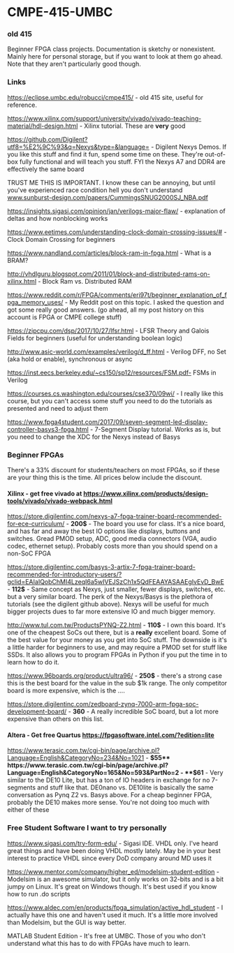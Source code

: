 # CMPE-415-UMBC
### old 415
Beginner FPGA class projects. Documentation is sketchy or nonexistent. 
Mainly here for personal storage, but if you want to look at them go ahead.
Note that they aren't particularly good though.

### Links

https://eclipse.umbc.edu/robucci/cmpe415/ - old 415 site, useful for reference.

https://www.xilinx.com/support/university/vivado/vivado-teaching-material/hdl-design.html - Xilinx tutorial. These are **very** good

https://github.com/Digilent?utf8=%E2%9C%93&q=Nexys&type=&language= - Digilent Nexys Demos. If you like this stuff and find it fun, spend some time on these. They're out-of-box fully functional and will teach you stuff. FYI the Nexys A7 and DDR4 are effectively the same board

TRUST ME THIS IS IMPORTANT. I know these can be annoying, but until you've experienced race condition hell you don't understand www.sunburst-design.com/papers/CummingsSNUG2000SJ_NBA.pdf

https://insights.sigasi.com/opinion/jan/verilogs-major-flaw/ - explanation of deltas and how nonblocking works

https://www.eetimes.com/understanding-clock-domain-crossing-issues/# - Clock Domain Crossing for beginners

https://www.nandland.com/articles/block-ram-in-fpga.html - What is a BRAM?

http://vhdlguru.blogspot.com/2011/01/block-and-distributed-rams-on-xilinx.html - Block Ram vs. Distributed RAM

https://www.reddit.com/r/FPGA/comments/eri97t/beginner_explanation_of_fpga_memory_uses/ - My Reddit post on this topic. I asked the question and got some really good answers. (go ahead, all my post history on this account is FPGA or CMPE college stuff)

https://zipcpu.com/dsp/2017/10/27/lfsr.html - LFSR Theory and Galois Fields for beginners (useful for understanding boolean logic)

http://www.asic-world.com/examples/verilog/d_ff.html - Verilog DFF, no Set (aka hold or enable), synchronous or async

https://inst.eecs.berkeley.edu/~cs150/sp12/resources/FSM.pdf- FSMs in Verilog

https://courses.cs.washington.edu/courses/cse370/09wi/ - I really like this course, but you can't access some stuff you need to do the tutorials as presented and need to adjust them

https://www.fpga4student.com/2017/09/seven-segment-led-display-controller-basys3-fpga.html - 7-Segment Display tutorial. Works as is, but you need to change the XDC for the Nexys instead of Basys

### Beginner FPGAs
There's a 33% discount for students/teachers on most FPGAs, so if these are your thing this is the time. All prices below include the discount.
#### Xilinx - get free vivado at https://www.xilinx.com/products/design-tools/vivado/vivado-webpack.html

https://store.digilentinc.com/nexys-a7-fpga-trainer-board-recommended-for-ece-curriculum/ - **200$** - The board you use for class. It's a nice board, and has far and away the best IO options like displays, buttons and switches. Gread PMOD setup, ADC, good media connectors (VGA, audio codec, ethernet setup). Probably costs more than you should spend on a non-SoC FPGA

https://store.digilentinc.com/basys-3-artix-7-fpga-trainer-board-recommended-for-introductory-users/?gclid=EAIaIQobChMI4LzeqI6a5wIVEJSzCh1x5QdFEAAYASAAEgIvEvD_BwE - **112$** - Same concept as Nexys, just smaller, fewer displays, switches, etc. but a very similar board. The perk of the Nexys/Basys is the plethora of tutorials (see the digilent github above). Nexys will be useful for much bigger projects dues to far more extensive IO and much bigger memory.

http://www.tul.com.tw/ProductsPYNQ-Z2.html - **110$** - I own this board. It's one of the cheapest SoCs out there, but is a **really** excellent board. Some of the best value for your money as you get into SoC stuff. The downside is it's a little harder for beginners to use, and may require a PMOD set for stuff like SSDs. It also allows you to program FPGAs in Python if you put the time in to learn how to do it.

https://www.96boards.org/product/ultra96/ - **250$** - there's a strong case this is the best board for the value in the sub $1k range. The only competitor board is more expensive, which is the ....

https://store.digilentinc.com/zedboard-zynq-7000-arm-fpga-soc-development-board/ - **360** - A really incredible SoC board, but a lot more expensive than others on this list.

#### Altera - Get free Quartus https://fpgasoftware.intel.com/?edition=lite
https://www.terasic.com.tw/cgi-bin/page/archive.pl?Language=English&CategoryNo=234&No=1021 - **$55**
https://www.terasic.com.tw/cgi-bin/page/archive.pl?Language=English&CategoryNo=165&No=593&PartNo=2 - **$61** - Very similar to the DE10 Lite, but has a ton of IO headers in exchange for no 7-segments and stuff like that. DE0nano vs. DE10lite is basically the same conversation as Pynq Z2 vs. Basys above. For a cheap beginner FPGA, probably the DE10 makes more sense. You're not doing too much with either of these



### Free Student Software I want to try personally

https://www.sigasi.com/try-form-edu/ - Sigasi IDE. VHDL only. I've heard great things and have been doing VHDL mostly lately. May be in your best interest to practice VHDL since every DoD company around MD uses it

https://www.mentor.com/company/higher_ed/modelsim-student-edition - Modelsim is an awesome simulator, but it only works on 32-bits and is a bit jumpy on Linux. It's great on Windows though. It's best used if you know how to run .do scripts

https://www.aldec.com/en/products/fpga_simulation/active_hdl_student - I actually have this one and haven't used it much. It's a little more involved than Modelsim, but the GUI is way better.

MATLAB Student Edition - It's free at UMBC. Those of you who don't understand what this has to do with FPGAs have much to learn.
